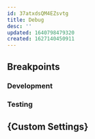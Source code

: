 ```yaml
---
id: 37atxdsQM4EZsvtg
title: Debug
desc: ''
updated: 1640798479320
created: 1627140450911
---
```



## Breakpoints
<!-- Setting Breakpoints -->

### Development 
<!-- Setting breakpoints when developing -->

### Testing
<!-- Setting breakpoints when testing -->


## {Custom Settings}
<!-- Additional topics -->